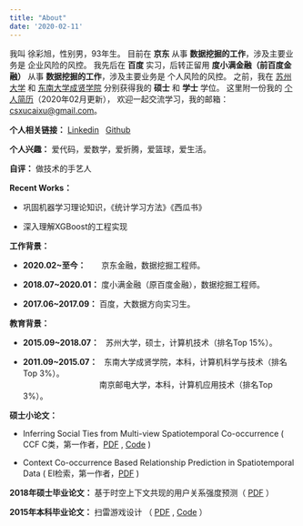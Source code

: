 ```yaml
---
title: "About"
date: '2020-02-11'
---
```


我叫 徐彩旭，性别男，93年生。
目前在 **京东** 从事 **数据挖掘的工作**，涉及主要业务是 企业风险的风控。
我先后在 **百度** 实习，后转正留用 **度小满金融（前百度金融）** 从事 **数据挖掘的工作**，涉及主要业务是 个人风险的风控。
之前，我在 
<a href="http://scst.suda.edu.cn/" target="_blank">苏州大学</a> 和
<a href="http://jsjx.cxxy.seu.edu.cn/" target="_blank">东南大学成贤学院</a>
分别获得我的 **硕士** 和 **学士** 学位。
这里附一份我的 <a href="/quote/resume_202002.pdf" target="_blank">个人简历</a>（2020年02月更新），
欢迎一起交流学习，我的邮箱：csxucaixu@gmail.com。


**个人相关链接：** <a href="https://www.linkedin.com/in/cal-xu-437328173/" target="_blank">Linkedin</a> 
            &nbsp; <a href="https://github.com/calxu" target="_blank">Github</a>


**个人兴趣：**    爱代码，爱数学，爱折腾，爱篮球，爱生活。


**自评：** 做技术的手艺人


**Recent Works：**

* 巩固机器学习理论知识，《统计学习方法》《西瓜书》

* 深入理解XGBoost的工程实现


**工作背景：**

* **2020.02~至今：** &nbsp; &nbsp; &nbsp; 京东金融，数据挖掘工程师。

* **2018.07~2020.01：** 度小满金融（原百度金融），数据挖掘工程师。

* **2017.06~2017.09：** 百度，大数据方向实习生。


**教育背景：**

* **2015.09~2018.07：** &nbsp; 苏州大学，硕士，计算机技术（排名Top 15%）。

* **2011.09~2015.07：** &nbsp; 东南大学成贤学院，本科，计算机科学与技术（排名Top 3%）。
    <br /> 　　　　　　　　　&nbsp; 南京邮电大学，本科，计算机应用技术（排名Top 3%）。


**硕士小论文：**

* Inferring Social Ties from Multi-view Spatiotemporal Co-occurrence 
  ( CCF C类，第一作者，<a href="/quote/paper_2018_apweb.pdf" target="_blank">PDF</a> , <a href="https://github.com/calxu/small_paper" target="_blank">Code</a> )

* Context Co-occurrence Based Relationship Prediction in Spatiotemporal Data 
  ( EI检索，第一作者，<a href="/quote/paper_2018_cmsa.pdf" target="_blank">PDF</a> )


**2018年硕士毕业论文：**
基于时空上下文共现的用户关系强度预测（ <a href="/quote/thesis_paper_201805.pdf" target="_blank">PDF</a> ）


**2015年本科毕业论文：**
扫雷游戏设计 （ <a href="/quote/thesis_paper_201506.pdf" target="_blank">PDF</a> , <a href="https://github.com/calxu/Mine_Game" target="_blank">Code</a> ）
